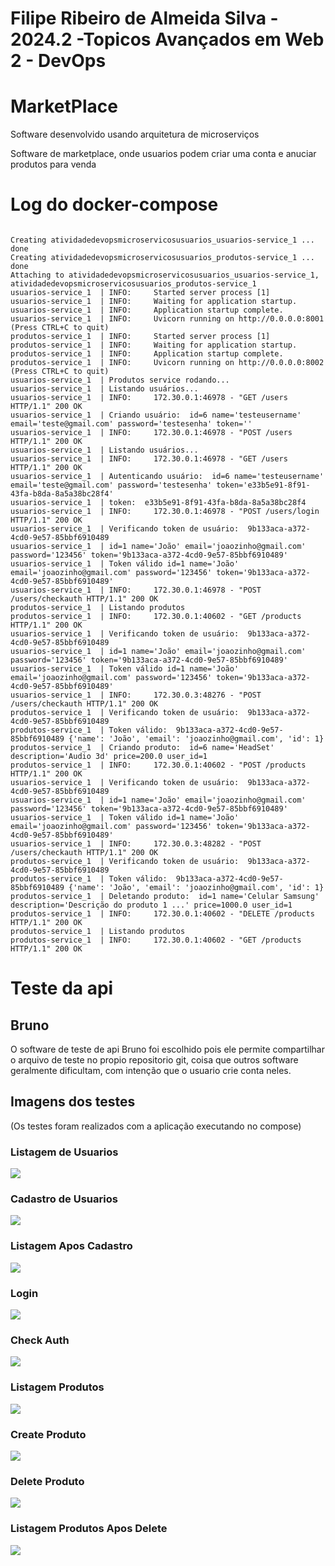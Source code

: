 # Filipe Ribeiro de Almeida Silva - 2024.2 -Topicos Avançados em Web 2 - DevOps

# MarketPlace

Software desenvolvido usando arquitetura de microserviços

Software de marketplace, onde usuarios podem criar uma conta e anuciar produtos para venda


# Log do docker-compose

```plaintext

Creating atividadedevopsmicroservicosusuarios_usuarios-service_1 ... done
Creating atividadedevopsmicroservicosusuarios_produtos-service_1 ... done
Attaching to atividadedevopsmicroservicosusuarios_usuarios-service_1, atividadedevopsmicroservicosusuarios_produtos-service_1
usuarios-service_1  | INFO:     Started server process [1]
usuarios-service_1  | INFO:     Waiting for application startup.
usuarios-service_1  | INFO:     Application startup complete.
usuarios-service_1  | INFO:     Uvicorn running on http://0.0.0.0:8001 (Press CTRL+C to quit)
produtos-service_1  | INFO:     Started server process [1]
produtos-service_1  | INFO:     Waiting for application startup.
produtos-service_1  | INFO:     Application startup complete.
produtos-service_1  | INFO:     Uvicorn running on http://0.0.0.0:8002 (Press CTRL+C to quit)
usuarios-service_1  | Produtos service rodando...
usuarios-service_1  | Listando usuários...
usuarios-service_1  | INFO:     172.30.0.1:46978 - "GET /users HTTP/1.1" 200 OK
usuarios-service_1  | Criando usuário:  id=6 name='testeusername' email='teste@gmail.com' password='testesenha' token=''
usuarios-service_1  | INFO:     172.30.0.1:46978 - "POST /users HTTP/1.1" 200 OK
usuarios-service_1  | Listando usuários...
usuarios-service_1  | INFO:     172.30.0.1:46978 - "GET /users HTTP/1.1" 200 OK
usuarios-service_1  | Autenticando usuário:  id=6 name='testeusername' email='teste@gmail.com' password='testesenha' token='e33b5e91-8f91-43fa-b8da-8a5a38bc28f4' 
usuarios-service_1  | token:  e33b5e91-8f91-43fa-b8da-8a5a38bc28f4
usuarios-service_1  | INFO:     172.30.0.1:46978 - "POST /users/login HTTP/1.1" 200 OK
usuarios-service_1  | Verificando token de usuário:  9b133aca-a372-4cd0-9e57-85bbf6910489
usuarios-service_1  | id=1 name='João' email='joaozinho@gmail.com' password='123456' token='9b133aca-a372-4cd0-9e57-85bbf6910489'
usuarios-service_1  | Token válido id=1 name='João' email='joaozinho@gmail.com' password='123456' token='9b133aca-a372-4cd0-9e57-85bbf6910489'
usuarios-service_1  | INFO:     172.30.0.1:46978 - "POST /users/checkauth HTTP/1.1" 200 OK
produtos-service_1  | Listando produtos
produtos-service_1  | INFO:     172.30.0.1:40602 - "GET /products HTTP/1.1" 200 OK
usuarios-service_1  | Verificando token de usuário:  9b133aca-a372-4cd0-9e57-85bbf6910489
usuarios-service_1  | id=1 name='João' email='joaozinho@gmail.com' password='123456' token='9b133aca-a372-4cd0-9e57-85bbf6910489'
usuarios-service_1  | Token válido id=1 name='João' email='joaozinho@gmail.com' password='123456' token='9b133aca-a372-4cd0-9e57-85bbf6910489'
usuarios-service_1  | INFO:     172.30.0.3:48276 - "POST /users/checkauth HTTP/1.1" 200 OK
produtos-service_1  | Verificando token de usuário:  9b133aca-a372-4cd0-9e57-85bbf6910489
produtos-service_1  | Token válido:  9b133aca-a372-4cd0-9e57-85bbf6910489 {'name': 'João', 'email': 'joaozinho@gmail.com', 'id': 1}
produtos-service_1  | Criando produto:  id=6 name='HeadSet' description='Audio 3d' price=200.0 user_id=1
produtos-service_1  | INFO:     172.30.0.1:40602 - "POST /products HTTP/1.1" 200 OK
usuarios-service_1  | Verificando token de usuário:  9b133aca-a372-4cd0-9e57-85bbf6910489
usuarios-service_1  | id=1 name='João' email='joaozinho@gmail.com' password='123456' token='9b133aca-a372-4cd0-9e57-85bbf6910489'
usuarios-service_1  | Token válido id=1 name='João' email='joaozinho@gmail.com' password='123456' token='9b133aca-a372-4cd0-9e57-85bbf6910489'
usuarios-service_1  | INFO:     172.30.0.3:48282 - "POST /users/checkauth HTTP/1.1" 200 OK
produtos-service_1  | Verificando token de usuário:  9b133aca-a372-4cd0-9e57-85bbf6910489
produtos-service_1  | Token válido:  9b133aca-a372-4cd0-9e57-85bbf6910489 {'name': 'João', 'email': 'joaozinho@gmail.com', 'id': 1}
produtos-service_1  | Deletando produto:  id=1 name='Celular Samsung' description='Descrição do produto 1 ...' price=1000.0 user_id=1
produtos-service_1  | INFO:     172.30.0.1:40602 - "DELETE /products HTTP/1.1" 200 OK
produtos-service_1  | Listando produtos
produtos-service_1  | INFO:     172.30.0.1:40602 - "GET /products HTTP/1.1" 200 OK

```

# Teste da api

## Bruno

O software de teste de api Bruno foi escolhido pois ele permite compartilhar o arquivo de teste no propio repositorio git, coisa que outros software geralmente dificultam, com intenção que o usuario crie conta neles.

## Imagens dos testes

(Os testes foram realizados com a aplicação executando no compose)

### Listagem de Usuarios

![](./images/1ListagemUsuarios.png)

### Cadastro de Usuarios

![](./images/2CadastroUsuarios.png)

### Listagem Apos Cadastro

![](./images/3ListagemAposCadastro.png)


### Login

![](./images/4Login.png)


### Check Auth

![](./images/5CheckAuth.png)


### Listagem Produtos

![](./images/6ListagemProdutos.png)


### Create Produto

![](./images/7CreateProduto.png)


### Delete Produto

![](./images/8DeleteProduto.png)


### Listagem Produtos Apos Delete

![](./images/9ListagemProdutosAposDelete.png)




